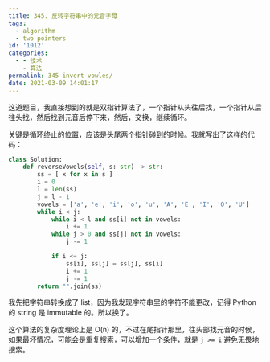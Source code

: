```yaml
---
title: 345. 反转字符串中的元音字母
tags:
  - algorithm
  - two pointers
id: '1012'
categories:
  - - 技术
    - 算法
permalink: 345-invert-vowles/
date: 2021-03-09 14:01:17
---
```


这道题目，我直接想到的就是双指针算法了，一个指针从头往后找，一个指针从后往头找，然后找到元音后停下来，然后，交换，继续循环。

关键是循环终止的位置，应该是头尾两个指针碰到的时候。我就写出了这样的代码：

```python
class Solution:
    def reverseVowels(self, s: str) -> str:
        ss = [ x for x in s ]
        i = 0
        l = len(ss)
        j = l - 1
        vowels = ['a', 'e', 'i', 'o', 'u', 'A', 'E', 'I', 'O', 'U']
        while i < j:
            while i < l and ss[i] not in vowels:
                i += 1
            while j > 0 and ss[j] not in vowels:
                j -= 1

            if i <= j:
                ss[i], ss[j] = ss[j], ss[i]
                i += 1
                j -= 1
        return "".join(ss)
```

我先把字符串转换成了 list，因为我发现字符串里的字符不能更改，记得 Python 的 string 是 immutable 的。所以换了。

这个算法的复杂度理论上是 O(n) 的，不过在尾指针那里，往头部找元音的时候，如果最坏情况，可能会是重复搜索，可以增加一个条件，就是 `j >= i` 避免无畏地搜索。